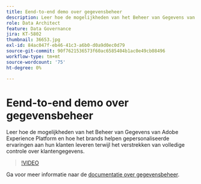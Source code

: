 ```yaml
---
title: Eend-to-end demo over gegevensbeheer
description: Leer hoe de mogelijkheden van het Beheer van Gegevens van Adobe Experience Platform en hoe het brands helpen gepersonaliseerde ervaringen aan hun klanten leveren terwijl het verstrekken van volledige controle over klantengegevens.
role: Data Architect
feature: Data Governance
jira: KT-5802
thumbnail: 36653.jpg
exl-id: 84ac047f-eb46-41c3-a6b0-d0a9d0ec0d79
source-git-commit: 90f7621536573f60ac6585404b1ac0e49cb08496
workflow-type: tm+mt
source-wordcount: '75'
ht-degree: 0%

---
```


# Eend-to-end demo over gegevensbeheer

Leer hoe de mogelijkheden van het Beheer van Gegevens van Adobe Experience Platform en hoe het brands helpen gepersonaliseerde ervaringen aan hun klanten leveren terwijl het verstrekken van volledige controle over klantengegevens.

>[!VIDEO](https://video.tv.adobe.com/v/36653?quality=12&learn=on)

Ga voor meer informatie naar de [documentatie over gegevensbeheer](https://experienceleague.adobe.com/docs/experience-platform/data-governance/home.html).
